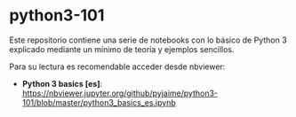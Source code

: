 # python3-101

Este repositorio contiene una serie de notebooks con lo básico de Python 3 explicado mediante un mínimo de teoría y ejemplos sencillos.

Para su lectura es recomendable acceder desde nbviewer:

* **Python 3 basics [es]**: https://nbviewer.jupyter.org/github/pyjaime/python3-101/blob/master/python3_basics_es.ipynb
